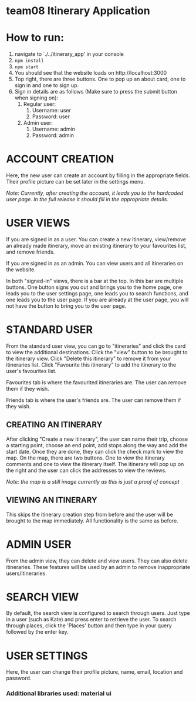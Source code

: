# team08 Itinerary Application

# How to run:

1. navigate to `./../itinerary_app' in your console
1. `npm install`
1. `npm start`
1. You should see that the website loads on http://localhost:3000
1. Top right, there are three buttons. One to pop up an about card, one to sign in and one to sign up.
1. Sign in details are as follows (Make sure to press the submit button when signing on):
    1. Regular user: 
        1. Username: user
        1. Password: user
    1. Admin user:
        1. Username: admin
        1. Password: admin
        
# ACCOUNT CREATION

Here, the new user can create an account by filling in the appropriate fields. Their profile picture can be set later in the settings menu.

*Note: Currently, after creating the account, it leads you to the hardcoded user page. In the full release it should fill in the appropriate details.*
        
# USER VIEWS

If you are signed in as a user. You can create a new itinerary, view/remove an already made itinerary, move an existing itinerary to your favourites list, and remove friends.

If you are signed in as an admin. You can view users and all itineraries on the website.

In both "signed-in" views, there is a bar at the top. In this bar are multiple buttons. One button signs you out and brings you to the home page, one leads you to the user settings page, one leads you to search functions, and one leads you to the user page. If you are already at the user page, you will not have the button to bring you to the user page. 

# STANDARD USER

From the standard user view, you can go to "itineraries" and click the card to view the additional destinations. Click the "view" button to be brought to the itinerary view. Click "Delete this itinerary" to remove it from your itineraries list. Click "Favourite this itinerary" to add the itinerary to the user's favourites list.

Favourites tab is where the favourited itineraries are. The user can remove them if they wish.

Friends tab is where the user's friends are. The user can remove them if they wish.

## CREATING AN ITINERARY

After clicking "Create a new itinerary", the user can name their trip, choose a starting point, choose an end point, add stops along the way and add the start date. Once they are done, they can click the check mark to view the map. On the map, there are two buttons. One to view the itinerary comments and one to view the itinerary itself. The itinerary will pop up on the right and the user can click the addresses to view the reviews.

*Note: the map is a still image currently as this is just a proof of concept*

## VIEWING AN ITINERARY

This skips the itinerary creation step from before and the user will be brought to the map immediately. All functionality is the same as before.

# ADMIN USER

From the admin view, they can delete and view users. They can also delete itineraries. These features will be used by an admin to remove inappropriate users/itineraries.

# SEARCH VIEW

By default, the search view is configured to search through users. Just type in a user (such as Kate) and press enter to retrieve the user. To search through places, click the 'Places' button and then type in your query followed by the enter key.

# USER SETTINGS

Here, the user can change their profile picture, name, email, location and password.

### Additional libraries used: material ui
